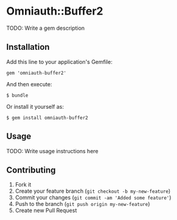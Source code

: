 # Omniauth::Buffer2

TODO: Write a gem description

## Installation

Add this line to your application's Gemfile:

    gem 'omniauth-buffer2'

And then execute:

    $ bundle

Or install it yourself as:

    $ gem install omniauth-buffer2

## Usage

TODO: Write usage instructions here

## Contributing

1. Fork it
2. Create your feature branch (`git checkout -b my-new-feature`)
3. Commit your changes (`git commit -am 'Added some feature'`)
4. Push to the branch (`git push origin my-new-feature`)
5. Create new Pull Request
